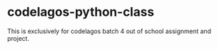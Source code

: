 # codelagos-python-class
This is exclusively for codelagos batch 4 out of school assignment and project.
